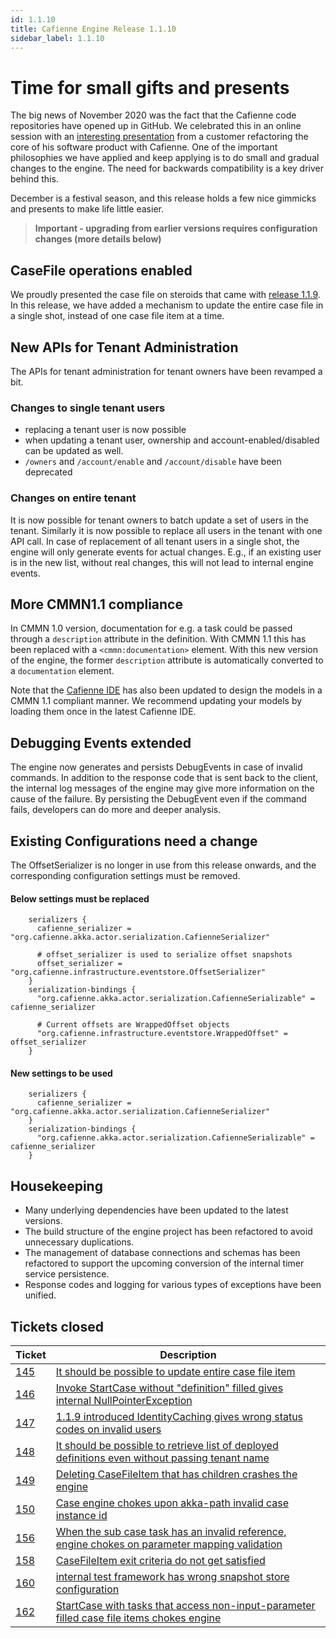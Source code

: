 ```yaml
---
id: 1.1.10
title: Cafienne Engine Release 1.1.10
sidebar_label: 1.1.10
---
```


# Time for small gifts and presents

The big news of November 2020 was the fact that the Cafienne code repositories have opened up in GitHub.
We celebrated this in an online session with an [interesting presentation](https://www.cafienne.io/blog/visionplanner/) from a customer refactoring the core of his software product with Cafienne.
One of the important philosophies we have applied and keep applying is to do small and gradual changes to the engine. The need for backwards compatibility is a key driver behind this.

December is a festival season, and this release holds a few nice gimmicks and presents to make life little easier.

> **Important - upgrading from earlier versions requires configuration changes (more details below)**

## CaseFile operations enabled
We proudly presented the case file on steroids that came with [release 1.1.9](https://github.com/cafienne/cafienne-engine/releases/tag/1.1.9). In this release, we have added a mechanism to update the entire case file in a single shot, instead of one case file item at a time.

## New APIs for Tenant Administration
The APIs for tenant administration for tenant owners have been revamped a bit.

### Changes to single tenant users
- replacing a tenant user is now possible
- when updating a tenant user, ownership and account-enabled/disabled can be updated as well.
- `/owners` and `/account/enable` and `/account/disable` have been deprecated

### Changes on entire tenant
It is now possible for tenant owners to batch update a set of users in the tenant.
Similarly it is now possible to replace all users in the tenant with one API call.
In case of replacement of all tenant users in a single shot, the engine will only generate events for actual changes. E.g., if an existing user is in the new list, without real changes, this will not lead to internal engine events.

## More CMMN1.1 compliance
In CMMN 1.0 version, documentation for e.g. a task could be passed through a `description` attribute in the definition. With CMMN 1.1 this has been replaced with a `<cmmn:documentation>` element.
With this new version of the engine, the former `description` attribute is automatically converted to a `documentation` element.

Note that the [Cafienne IDE](https://github.com/cafienne/cafienne-ide) has also been updated to design the models in a CMMN 1.1 compliant manner. We recommend updating your models by loading them once in the latest Cafienne IDE.

## Debugging Events extended
The engine now generates and persists DebugEvents in case of invalid commands. In addition to the response code that is sent back to the client, the internal log messages of the engine may give more information on the cause of the failure. By persisting the DebugEvent even if the command fails, developers can do more and deeper analysis.

## Existing Configurations need a change
The OffsetSerializer is no longer in use from this release onwards, and the corresponding configuration settings must be removed.

#### Below settings must be replaced

```
    serializers {
      cafienne_serializer = "org.cafienne.akka.actor.serialization.CafienneSerializer"

      # offset_serializer is used to serialize offset snapshots
      offset_serializer = "org.cafienne.infrastructure.eventstore.OffsetSerializer"
    }
    serialization-bindings {
      "org.cafienne.akka.actor.serialization.CafienneSerializable" = cafienne_serializer

      # Current offsets are WrappedOffset objects
      "org.cafienne.infrastructure.eventstore.WrappedOffset" = offset_serializer
    }
```

#### New settings to be used

```
    serializers {
      cafienne_serializer = "org.cafienne.akka.actor.serialization.CafienneSerializer"
    }
    serialization-bindings {
      "org.cafienne.akka.actor.serialization.CafienneSerializable" = cafienne_serializer
    }
```

## Housekeeping
- Many underlying dependencies have been updated to the latest versions.
- The build structure of the engine project has been refactored to avoid unnecessary duplications.
- The management of database connections and schemas has been refactored to support the upcoming conversion of the internal timer service persistence.
- Response codes and logging for various types of exceptions have been unified.

## Tickets closed

| Ticket   | Description |
|----------|-------------|
| [145](https://github.com/cafienne/cafienne-engine/issues/145) | [It should be possible to update entire case file item](https://github.com/cafienne/cafienne-engine/issues/145)
| [146](https://github.com/cafienne/cafienne-engine/issues/146) | [Invoke StartCase without "definition" filled gives internal NullPointerException](https://github.com/cafienne/cafienne-engine/issues/146)
| [147](https://github.com/cafienne/cafienne-engine/issues/147) | [1.1.9 introduced IdentityCaching gives wrong status codes on invalid users](https://github.com/cafienne/cafienne-engine/issues/147)
| [148](https://github.com/cafienne/cafienne-engine/issues/148) | [It should be possible to retrieve list of deployed definitions even without passing tenant name](https://github.com/cafienne/cafienne-engine/issues/148)
| [149](https://github.com/cafienne/cafienne-engine/issues/149) | [Deleting CaseFileItem that has children crashes the engine](https://github.com/cafienne/cafienne-engine/issues/149)
| [150](https://github.com/cafienne/cafienne-engine/issues/150) | [Case engine chokes upon akka-path invalid case instance id](https://github.com/cafienne/cafienne-engine/issues/150)
| [156](https://github.com/cafienne/cafienne-engine/issues/156) | [When the sub case task has an invalid reference, engine chokes on parameter mapping validation](https://github.com/cafienne/cafienne-engine/issues/156)
| [158](https://github.com/cafienne/cafienne-engine/issues/158) | [CaseFileItem exit criteria do not get satisfied](https://github.com/cafienne/cafienne-engine/issues/158)
| [160](https://github.com/cafienne/cafienne-engine/issues/160) | [internal test framework has wrong snapshot store configuration](https://github.com/cafienne/cafienne-engine/issues/160)
| [162](https://github.com/cafienne/cafienne-engine/issues/162) | [StartCase with tasks that access non-input-parameter filled case file items chokes engine](https://github.com/cafienne/cafienne-engine/issues/162)

